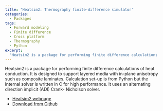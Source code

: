 ```yaml
---
title: "Heatsim2: Thermography finite-difference simulator"
categories:
  - Packages
tags:
  - Forward modeling
  - Finite difference
  - Cross platform
  - Thermography
  - Python
excerpt:
  'Heatsim2 is a package for performing finite difference calculations of heat conduction'
---
```

Heatsim2 is a package for performing finite difference calculations of heat conduction. It is designed to support layered media with in-plane anisotropy such as composite laminates. Calculation set-up is from Python but the internal solver is written in C for high performance. It uses an alternating direction implicit (ADI) Crank- Nicholson solver.

  * [Heatsim2 webpage](https://thermal.cnde.iastate.edu/heatsim2.xml)
  * [Download from Github](https://github.com/isuthermography/heatsim2/)

